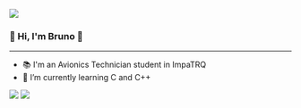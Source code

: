 ![](https://github.com/chubykk/minombre/blob/main/brunocolombo.gif)

### 👋 Hi, I'm Bruno 👋

---------------------------------------------------

* 📚 I'm an Avionics Technician student in ImpaTRQ
* 🌱 I’m currently learning C and C++



<a href="https://www.instagram.com/brunoo.colombo" target="_blank"><img src="https://img.shields.io/badge/Instagram-E4405F?style=for-the-badge&logo=instagram&logoColor=white" target="_blank"></a>
<a href="bruno.colombo.genlot@gmail.com" target="_blank"><img src="https://img.shields.io/badge/Gmail-D14836?style=for-the-badge&logo=gmail&logoColor=white" target="_blank"></a>

